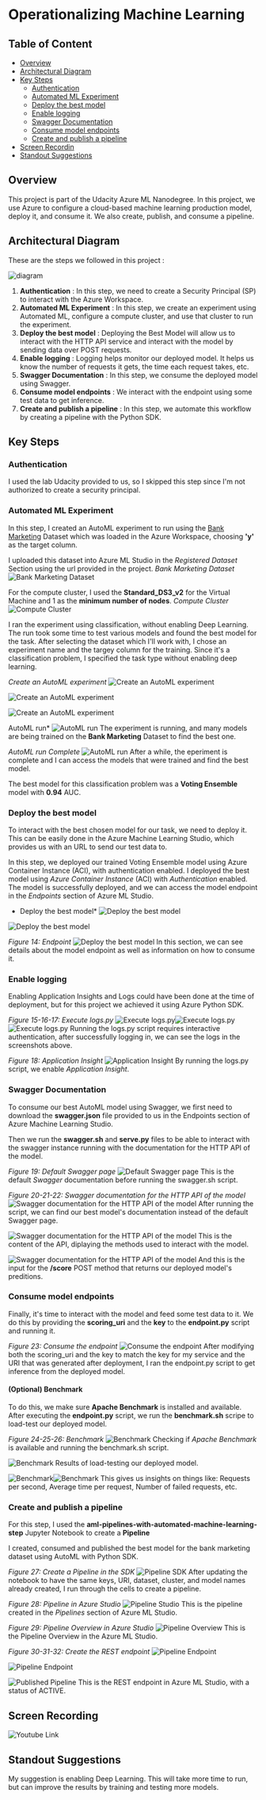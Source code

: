 # Operationalizing Machine Learning

## Table of Content
* [Overview](#overview)
* [Architectural Diagram](#architectural-diagram)
* [Key Steps](#architectural-diagram)
    * [Authentication](#authentication)
    * [Automated ML Experiment](#automated-ml-experiment)
    * [Deploy the best model](#deploy-the-best-model)
    * [Enable logging](#enable-logging)
    * [Swagger Documentation](#swagger-documentation)
    * [Consume model endpoints](#consume-model-endpoints)
    * [Create and publish a pipeline](#create-and-publish-a-pipeline)
* [Screen Recordin](#screen-recording)
* [Standout Suggestions](#standout-suggestions)

## Overview
This project is part of the Udacity Azure ML Nanodegree.
In this project, we use Azure to configure a cloud-based machine learning production model, deploy it, and consume it. We also create, publish, and consume a pipeline.

## Architectural Diagram
These are the steps we followed in this project :

![diagram](screen/diagram.png)

1. **Authentication** : In this step, we need to create a Security Principal (SP) to interact with the Azure Workspace.
2. **Automated ML Experiment** : In this step, we create an experiment using Automated ML, configure a compute cluster, and use that cluster to run the experiment.
3. **Deploy the best model** : Deploying the Best Model will allow us to interact with the HTTP API service and interact with the model by sending data over POST requests.
4. **Enable logging** : Logging helps monitor our deployed model. It helps us know the number of requests it gets, the time each request takes, etc.
5. **Swagger Documentation** : In this step, we consume the deployed model using Swagger.
6. **Consume model endpoints** : We interact with the endpoint using some test data to get inference.
7. **Create and publish a pipeline** : In this step, we automate this workflow by creating a pipeline with the Python SDK.

## Key Steps

### Authentication
I used the lab Udacity provided to us, so I skipped this step since I'm not authorized to create a security principal.

### Automated ML Experiment
In this step, I created an AutoML experiment to run using the [Bank Marketing](https://automlsamplenotebookdata.blob.core.windows.net/automl-sample-notebook-data/bankmarketing_train.csv) Dataset which was loaded in the Azure Workspace, choosing **'y'** as the target column.


I uploaded this dataset into Azure ML Studio in the *Registered Dataset* Section using the url provided in the project.
*Bank Marketing Dataset*
![Bank Marketing Dataset](screen/dataset.png)

For the compute cluster, I used the **Standard_DS3_v2** for the Virtual Machine and 1 as the **minimum number of nodes**.
*Compute Cluster*
![Compute Cluster](screen/cluster.png)

I ran the experiment using classification, without enabling Deep Learning. The run took some time to test various models and found the best model for the task.
After selecting the dataset which I'll work with, I chose an experiment name and the targey column for the training.
Since it's a classification problem, I specified the task type without enabling deep learning.

*Create an AutoML experiment*
![Create an AutoML experiment](screen/autoMLds.png)

![Create an AutoML experiment](screen/autoMLtarget.png)

![Create an AutoML experiment](screen/autoMLcompute.png)

AutoML run*
![AutoML run](screen/autoMLrun.png)
The experiment is running, and many models are being trained on the **Bank Marketing** Dataset to find the best one.

*AutoML run Complete*
![AutoML run](screen/autoMLcomplete.png)
After a while, the eperiment is complete and I can access the models that were trained and find the best model.

The best model for this classification problem was a **Voting Ensemble** model with **0.94** AUC.

### Deploy the best model
To interact with the best chosen model for our task, we need to deploy it. This can be easily done in the Azure Machine Learning Studio, which provides us with an URL to send our test data to.

In this step, we deployed our trained Voting Ensemble model using Azure Container Instance (ACI), with authentication enabled.
I deployed the best model using *Azure Container Instance* (ACI) with *Authentication* enabled.
The model is successfully deployed, and we can access the model endpoint in the *Endpoints* section of Azure ML Studio.

* Deploy the best model*
![Deploy the best model](screen/deployBest.png)

![Deploy the best model](images/Deploybestmodel4.png)

*Figure 14: Endpoint*
![Deploy the best model](images/Deployedmodel.png)
In this section, we can see details about the model endpoint as well as information on how to consume it.

### Enable logging
Enabling Application Insights and Logs could have been done at the time of deployment, but for this project we achieved it using Azure Python SDK.

*Figure 15-16-17: Execute logs.py*
![Execute logs.py](images/logs.py1.png)![Execute logs.py](images/logs.py2.png)![Execute logs.py](images/logs.py3.png)
Running the logs.py script requires interactive authentication, after successfully logging in, we can see the logs in the screenshots above.

*Figure 18: Application Insight*
![Application Insight](images/Deployedmodel5.png)
By running the logs.py script, we enable *Application Insight*.

### Swagger Documentation
To consume our best AutoML model using Swagger, we first need to download the **swagger.json** file provided to us in the Endpoints section of Azure Machine Learning Studio.

Then we run the **swagger.sh** and **serve.py** files to be able to interact with the swagger instance running with the documentation for the HTTP API of the model.

*Figure 19: Default Swagger page*
![Default Swagger page](images/localhost1.png)
This is the default *Swagger* documentation before running the swagger.sh script.

*Figure 20-21-22: Swagger documentation for the HTTP API of the model*
![Swagger documentation for the HTTP API of the model](images/localhost.png)
After running the script, we can find our best model's documentation instead of the default Swagger page.

![Swagger documentation for the HTTP API of the model](images/localhost2.png)
This is the content of the API, diplaying the methods used to interact with the model.

![Swagger documentation for the HTTP API of the model](images/localhost3.png)
And this is the input for the **/score** POST method that returns our deployed model's preditions.

### Consume model endpoints
Finally, it's time to interact with the model and feed some test data to it. We do this by providing the **scoring_uri** and the **key** to the **endpoint.py** script and running it.

*Figure 23: Consume the endpoint*
![Consume the endpoint](images/endpoint.py1.png)
After modifying both the scoring_uri and the key to match the key for my service and the URI that was generated after deployment, I ran the endpoint.py script to get inference from the deployed model.

#### (Optional) Benchmark
To do this, we make sure **Apache Benchmark** is installed and available. After executing the **endpoint.py** script, we run the **benchmark.sh** scripe to load-test our deployed model.

*Figure 24-25-26: Benchmark*
![Benchmark](images/benchmark.sh2.png)
Checking if *Apache Benchmark* is available and running the benchmark.sh script.

![Benchmark](images/benchmark.sh3.png)
Results of load-testing our deployed model.

![Benchmark](images/benchmark.sh4.png)![Benchmark](images/benchmark.sh5.png)
This gives us insights on things like: Requests per second, Average time per request, Number of failed requests, etc.

### Create and publish a pipeline
For this step, I used the **aml-pipelines-with-automated-machine-learning-step** Jupyter Notebook to create a **Pipeline**

I created, consumed and published the best model for the bank marketing dataset using AutoML with Python SDK.

*Figure 27: Create a Pipeline in the SDK*
![Pipeline SDK](images/PipelineSDK.png)
After updating the notebook to have the same keys, URI, dataset, cluster, and model names already created, I run through the cells to create a pipeline.

*Figure 28: Pipeline in Azure Studio*
![Pipeline Studio](images/PipelineStudio4.png)
This is the pipeline created in the *Pipelines* section of Azure ML Studio.

*Figure 29: Pipeline Overview in Azure Studio*
![Pipeline Overview](images/PipelineStudio2.png)
This is the Pipeline Overview in the Azure ML Studio.

*Figure 30-31-32: Create the REST endpoint*
![Pipeline Endpoint](images/PipelineEndpoint2.png)

![Pipeline Endpoint](images/PipelineEndpoint.png)

![Published Pipeline](images/PublishedPipeline.png)
This is the REST endpoint in Azure ML Studio, with a status of ACTIVE.

## Screen Recording
![Youtube Link]([https://www.youtube.com/](https://youtu.be/kvaaKVKnJQE))

## Standout Suggestions
My suggestion is enabling Deep Learning. This will take more time to run, but can improve the results by training and testing more models.
